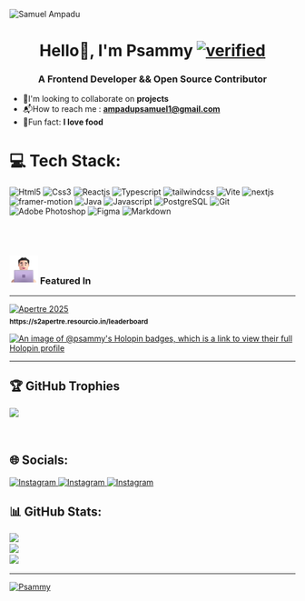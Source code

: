 <p align="center">

 ![Samuel Ampadu](https://github.com/user-attachments/assets/59f6b224-b084-4b4c-8a5d-e2ca11cd0bb5)

</p>
<h1 align="center" >
 Hello👋, I'm Psammy <a href="https://github.com/user-attachments/assets/42d8e26b-47b4-458c-8038-b3b9e68df68e">
    <img src="https://github.com/user-attachments/assets/42d8e26b-47b4-458c-8038-b3b9e68df68e" alt="verified" width="20">
</a>
</h1>

<h3 align="center">A Frontend Developer && Open Source Contributor</h3>

<!--<div align="center">
  <img src="https://profile-counter.glitch.me/psamm-y/count.svg" alt="Visitor Count"/>
</div>-->

- 🤝I'm looking to collaborate on **projects**
- 📬How to reach me : **ampadupsamuel1@gmail.com**
- 🥘Fun fact: **I love food** 


# 💻 Tech Stack:
<img src="https://github.com/user-attachments/assets/e41fe0fb-c90c-438c-9bcd-63c44dd079fb" alt="Html5" width="60" height="60" padding="10">
<img src="https://github.com/user-attachments/assets/17a5033a-67aa-4a1c-a5b8-9e7aad88a004" alt="Css3" width="60" height="60">
<img src="https://github.com/user-attachments/assets/1ec712da-3a0f-4bff-9273-11d8d0168503" alt="Reactjs" width="60" height="60">
<img width="60" height="60" alt="Typescript" src="https://github.com/user-attachments/assets/3c7bad5d-1e31-4e10-869b-42ce1accc0d0" />
<img src="https://github.com/user-attachments/assets/68c2d1ec-3041-49b8-8b2a-ee6f22ccc33f" alt="tailwindcss" width="60" height="60">
<img src="https://github.com/user-attachments/assets/e32c8058-1a7f-42be-b004-84c28c997db7" alt="Vite" width="60" height="60">
<img src="https://github.com/user-attachments/assets/29616177-50a7-4826-8273-b0ae7fde037e" alt="nextjs" width="60" height="60">
<img width="60" height="60" alt="framer-motion" src="https://github.com/user-attachments/assets/04bd1ed4-e5b2-414c-b243-89e4735df2a4" />
<img src="https://github.com/user-attachments/assets/29e2f545-a009-4e7d-95d0-74e5cd702695" alt="Java" width="60" height="60">
<img src="https://github.com/user-attachments/assets/20522a0e-b342-4157-8cab-09cb891805fc" alt="Javascript" width="50" height="50">
<img src="https://github.com/user-attachments/assets/96238a01-9145-42b4-b234-49dec8215847" alt="PostgreSQL" width="60" height="60">
<img src="https://github.com/user-attachments/assets/78668209-f3e4-416c-97bf-49455e583dbf" alt="Git" width="60" height="60">
<img src="https://github.com/user-attachments/assets/ad86dcc5-9cf7-453e-aa69-9827bc2500d5" alt="Adobe Photoshop" width="60" height="60">
<img src="https://github.com/user-attachments/assets/b9d51015-c56e-447f-8d70-2af8a0ab895b" alt="Figma" width="60" height="60">
<img src="https://github.com/user-attachments/assets/ff821656-3de7-4d68-8ce8-ae611196d543" alt="Markdown" width="60" height="60">

###

<br clear="both">


## <h3> <img src="https://raw.githubusercontent.com/Tarikul-Islam-Anik/tarikul-islam-anik/main/assets/images/Man%20Technologist%20Light%20Skin%20Tone.png" width="50px"> Featured In</h3>
---

<tr>
<td align="center">
<a href="https://s2apertre.resourcio.in"><img src="https://s2apertre.resourcio.in/Logo_primary.svg" height="140px" width="180px" alt="Apertre 2025"></a> 
 <br> 
 <sub><b>https://s2apertre.resourcio.in/leaderboard </b></sub>
</td>
 
 [![An image of @psammy's Holopin badges, which is a link to view their full Holopin profile](https://holopin.me/psammy)](https://holopin.io/@psammy)

</tr>

---

## 🏆 GitHub Trophies
![](https://github-profile-trophy.vercel.app/?username=Psamm-y&theme=radical&no-frame=true&no-bg=false&margin-w=4)

<br clear="both">

## 🌐 Socials:
 <a href="https://www.instagram.com/psammmmmmy._/" target="_blank" text-decoration="none">
    <img src="https://github.com/user-attachments/assets/09c4b66d-bd88-4723-b78c-6c5ae463f237" alt="Instagram" width="50">
</a>
 <a href="https://www.linkedin.com/in/ampadu-samuel-810a13297/" target="_blank" text-decoration="none">
    <img src="https://github.com/user-attachments/assets/91bbb843-7ae6-42f1-9d38-2cb15b056796" alt="Instagram" width="50">
</a>

 <a href="https://stackoverflow.com/users/25106666/ampadu-psamuel" target="_blank" text-decoration="none">
    <img src="https://github.com/user-attachments/assets/52537bb4-4143-4617-ab5b-d1b63ad4084e" alt="Instagram" width="50">
</a>


<!--## ✍️ Random Dev Quote
![](https://quotes-github-readme.vercel.app/api?type=horizontal&theme=tokyonight)-->

## 📊 GitHub Stats:
![](https://github-readme-stats.vercel.app/api?username=Psamm-y&theme=blue&hide_border=false&include_all_commits=false&count_private=false)<br/>
![](https://github-readme-stats.vercel.app/api/top-langs/?username=Psamm-y&theme=blue&hide_border=false&include_all_commits=false&count_private=false&layout=compact)<br/>
![](https://github-readme-streak-stats.herokuapp.com/?user=Psamm-y&theme=blue&hide_border=false)

<!--## 🔝 Top Contributed Repo
![](https://github-contributor-stats.vercel.app/api?username=Psamm-y&limit=5&theme=blue&combine_all_yearly_contributions=true)-->



---
<p >
  <a href="https://github.com/psamm-y">
    <img src="https://github-profile-summary-cards.vercel.app/api/cards/profile-details?username=psamm-y&theme=radical" alt="Psammy"/>
  </a>
</p>

<!--![psamm-y's Graph](https://github-readme-activity-graph.vercel.app/graph?username=psamm-y&custom_title=Psammy's%20GitHub%20Activity%20Graph&bg_color=0D1117&color=7F3FBF&line=7F3FBF&point=7F3FBF&area_color=FFFFFF&title_color=FFFFFF&area=true)-->

<!--<h4 align="center">Visitor's count :eyes:</h4>

<p align="center"><img src="https://profile-counter.glitch.me/{psamm-y}/count.svg" alt="Psamm-y :: Visitor's Count" /></p>-->

<!-- Proudly created with GPRM ( https://gprm.itsvg.in ) -->
